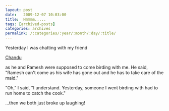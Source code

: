 ```yaml
---
layout: post
date:	2009-12-07 10:03:00
title:  Hmmmm.....
tags: [archived-posts]
categories: archives
permalink: /:categories/:year/:month/:day/:title/
---
```

Yesterday I was chatting with my friend 

<a href="http://deponti.livejournal.com/505440.html"> Chandu </a>

 as he and Ramesh were supposed to come birding with me. He said, "Ramesh can't come as his wife has gone out and he has to take care of the maid." 

"Oh," I said, "I understand. Yesterday, someone I went birding with had to run home to catch the cook."

...then we both just broke up laughing!
